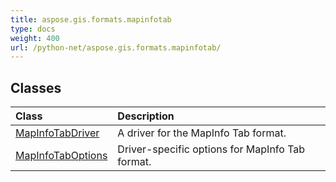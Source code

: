 ```yaml
---
title: aspose.gis.formats.mapinfotab
type: docs
weight: 400
url: /python-net/aspose.gis.formats.mapinfotab/
---
```





## **Classes**
| **Class** | **Description** |
| :- | :- |
| [MapInfoTabDriver](/psd/python-net/aspose.gis.formats.mapinfotab/mapinfotabdriver/) | A driver for the MapInfo Tab format. |
| [MapInfoTabOptions](/psd/python-net/aspose.gis.formats.mapinfotab/mapinfotaboptions/) | Driver-specific options for MapInfo Tab format. |
